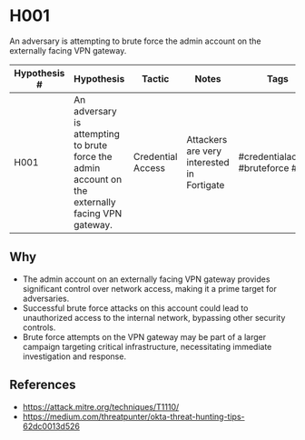 # H001
An adversary is attempting to brute force the admin account on the externally facing VPN gateway.

| Hypothesis # | Hypothesis                                                                 | Tactic           | Notes                                   | Tags                                   |
|--------------|----------------------------------------------------------------------------|------------------|-----------------------------------------|----------------------------------------|
| H001         | An adversary is attempting to brute force the admin account on the externally facing VPN gateway. | Credential Access | Attackers are very interested in Fortigate | #credentialaccess #bruteforce #vpn     |

## Why

- The admin account on an externally facing VPN gateway provides significant control over network access, making it a prime target for adversaries.
- Successful brute force attacks on this account could lead to unauthorized access to the internal network, bypassing other security controls.
- Brute force attempts on the VPN gateway may be part of a larger campaign targeting critical infrastructure, necessitating immediate investigation and response.

## References

- https://attack.mitre.org/techniques/T1110/
- https://medium.com/threatpunter/okta-threat-hunting-tips-62dc0013d526
